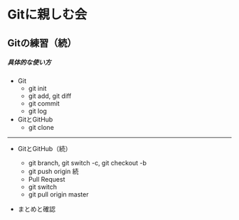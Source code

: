 # Gitに親しむ会
## Gitの練習（続）



##### 具体的な使い方
- Git
  - git init
  - git add, git diff
  - git commit
  - git log
- GitとGitHub
    - git clone
***
- GitとGitHub（続）
  - git branch, git switch -c, git checkout -b
  - git push origin 続
  - Pull Request
  - git switch
  - git pull origin master

- まとめと確認
